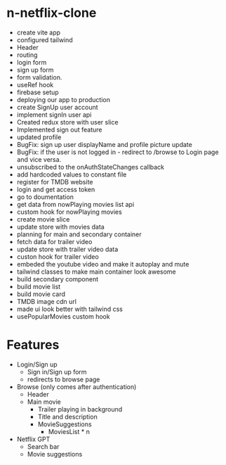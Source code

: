 # n-netflix-clone

- create vite app
- configured tailwind
- Header
- routing
- login form
- sign up form
- form validation.
- useRef hook
- firebase setup
- deploying our app to production
- create SignUp user account
- implement signIn user api
- Created redux store with user slice
- Implemented sign out feature
- updated profile
- BugFix: sign up user displayName and profile picture update
- BugFix: if the user is not logged in - redirect to /browse to Login page and vice versa.
- unsubscribed to the onAuthStateChanges callback
- add hardcoded values to constant file
- register for TMDB website
- login and get access token
- go to doumentation
- get data from nowPlaying movies list api
- custom hook for nowPlaying movies
- create movie slice
- update store with movies data
- planning for main and secondary container
- fetch data for trailer video
- update store with trailer video data
- custon hook for trailer video
- embeded the youtube video and make it autoplay and mute
- tailwind classes to make main container look awesome
- build secondary component
- build movie list
- build movie card
- TMDB image cdn url
- made ui look better with tailwind css
- usePopularMovies custom hook

# Features

- Login/Sign up
  - Sign in/Sign up form
  - redirects to browse page
- Browse (only comes after authentication)
  - Header
  - Main movie
    - Trailer playing in background
    - Title and description
    - MovieSuggestions
      - MoviesList \* n
- Netflix GPT
  - Search bar
  - Movie suggestions

